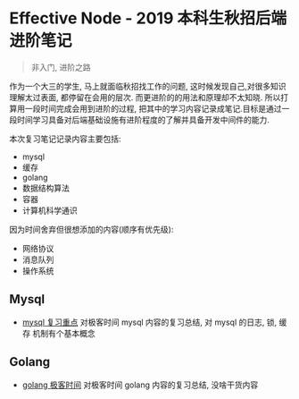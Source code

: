 # Effective Node - 2019 本科生秋招后端进阶笔记

> 非入门, 进阶之路

作为一个大三的学生, 马上就面临秋招找工作的问题, 这时候发现自己,对很多知识理解太过表面, 都停留在会用的层次. 而更进阶的的用法和原理却不太知晓. 所以打算用一段时间完成会用到进阶的过程, 把其中的学习内容记录成笔记.目标是通过一段时间学习具备对后端基础设施有进阶程度的了解并具备开发中间件的能力.

本次复习笔记记录内容主要包括:

- mysql
- 缓存
- golang
- 数据结构算法
- 容器
- 计算机科学通识

因为时间舍弃但很想添加的内容(顺序有优先级):

- 网络协议
- 消息队列
- 操作系统

## Mysql

- [mysql 复习重点](https://github.com/IcyCC/effective_note/blob/master/mysql/mysql%E5%A4%8D%E4%B9%A0%E9%87%8D%E7%82%B9.md) 对极客时间 mysql 内容的复习总结, 对 mysql 的日志, 锁, 缓存 机制有个基本概念

## Golang

- [golang 极客时间](https://github.com/IcyCC/effective_note/blob/master/golang/golang.md) 对极客时间 golang 内容的复习总结, 没啥干货内容
